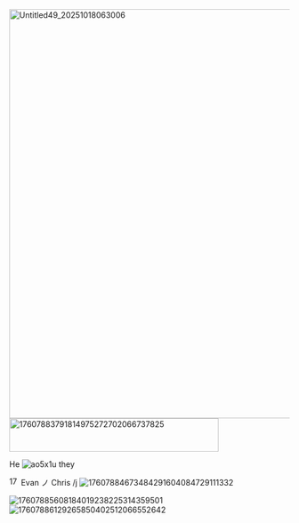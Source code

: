 <img width="736" height="736" alt="Untitled49_20251018063006" src="https://github.com/user-attachments/assets/4e3aeb0c-38c6-4401-a6ac-513e475b8649" />                                  
<img width="376" height="60" alt="17607883791814975272702066737825" src="https://github.com/user-attachments/assets/691d2c3c-30ff-4707-b99c-1375761c9a5d" />


He ![ao5x1u](https://github.com/user-attachments/assets/0e885086-46a5-4474-858f-e419d7441f5d) they 







<img width="17" height="16" alt="17607884278648632956089795844160" src="https://github.com/user-attachments/assets/78a249c1-49d5-4955-9a0a-284462df7227" /> Evan ノ Chris /j ![17607884673484291604084729111332](https://github.com/user-attachments/assets/3ba03d31-5961-4b0d-ad6d-f5cee1138ea9)


![17607885608184019238225314359501](https://github.com/user-attachments/assets/b7a4ef58-1af7-4de2-95cf-faacc8d3ff16) ![17607886129265850402512066552642](https://github.com/user-attachments/assets/e2c4e7ed-23d2-46e3-9784-d9e7413c1985)

       



       
